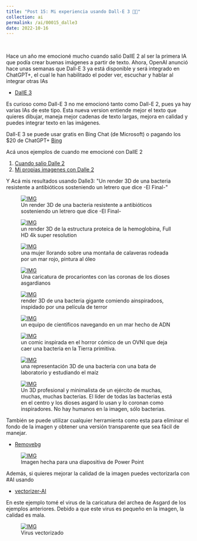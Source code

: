 ```yaml
---
title: "Post 15: Mi experiencia usando Dall-E 3 👨‍🎨"
collection: ai
permalink: /ai/00015_dalle3
date: 2022-10-16
---
```


&nbsp;


Hace un año me emocioné mucho cuando salió DallE 2 al ser la primera IA que podía crear buenas imágenes a partir de texto. Ahora, OpenAI anunció hace unas semanas que Dall-E 3 ya está disponible y será integrado en ChatGPT+, el cual le han habilitado el poder ver, escuchar y hablar al integrar otras IAs
* [DallE 3](https://openai.com/dall-e-3)

Es curioso como Dall-E 3 no me emocionó tanto como Dall-E 2, pues ya hay varias IAs de este tipo. Esta nueva version entiende mejor el texto que quieres dibujar, maneja mejor cadenas de texto largas, mejora en calidad y puedes integrar texto en las imágenes.

Dall-E 3 se puede usar gratis en Bing Chat (de Microsoft) o pagando los $20 de ChatGPT+
[Bing](https://www.bing.com/images/create)

Acá unos ejemplos de cuando me emocioné con DallE 2
1. [Cuando salio Dalle 2](https://miangoar.github.io/ai/00002_dalle)
2. [Mi propias imagenes con Dalle 2](https://miangoar.github.io/ai/00004_mydalle)


Y Acá mis resultados usando Dalle3: "Un render 3D de una bacteria resistente a antibióticos sosteniendo un letrero que dice -El Final-"



<figure>
  <a href="/images/ai/00015_anti.jpg">
  <img src="/images/ai/00015_anti.jpg" alt = "IMG" />
    </a>
  <figcaption>Un render 3D de una bacteria resistente a antibióticos sosteniendo un letrero que dice -El Final-</figcaption>
</figure>

<figure>
  <a href="/images/ai/00015_prot.jpg">
  <img src="/images/ai/00015_prot.jpg" alt = "IMG" />
    </a>
  <figcaption>un render 3D de la estructura proteica de la hemoglobina, Full HD 4k super resolution</figcaption>
</figure>


<figure>
  <a href="/images/ai/00015_cry.jpg">
  <img src="/images/ai/00015_cry.jpg" alt = "IMG" />
    </a>
  <figcaption>una mujer llorando sobre una montaña de calaveras rodeada por un mar rojo, pintura al óleo</figcaption>
</figure>


<figure>
  <a href="/images/ai/00015_asgard.jpg">
  <img src="/images/ai/00015_asgard.jpg" alt = "IMG" />
    </a>
  <figcaption>Una caricatura de procariontes con las coronas de los dioses asgardianos</figcaption>
</figure>


<figure>
  <a href="/images/ai/00015_anti2.jpg">
  <img src="/images/ai/00015_anti2.jpg" alt = "IMG" />
    </a>
  <figcaption>render 3D de una bacteria gigante comiendo ainspiradoos, inspidado por una película de terror</figcaption>
</figure>



<figure>
  <a href="/images/ai/00015_sea.jpg">
  <img src="/images/ai/00015_sea.jpg" alt = "IMG" />
    </a>
  <figcaption>un equipo de científicos navegando en un mar hecho de ADN</figcaption>
</figure>


<figure>
  <a href="/images/ai/00015_ufo.jpg">
  <img src="/images/ai/00015_ufo.jpg" alt = "IMG" />
    </a>
  <figcaption>un comic inspirada en el horror cómico de un OVNI que deja caer una bacteria en la Tierra primitiva.</figcaption>
</figure>

<figure>
  <a href="/images/ai/00015_maiz.jpg">
  <img src="/images/ai/00015_maiz.jpg" alt = "IMG" />
    </a>
  <figcaption>una representación 3D de una bacteria con una bata de laboratorio y estudiando el maíz</figcaption>
</figure>


<figure>
  <a href="/images/ai/00015_asgard2.jpg">
  <img src="/images/ai/00015_asgard2.jpg" alt = "IMG" />
    </a>
  <figcaption>Un 3D profesional y minimalista de un ejército de muchas, muchas, muchas bacterias. El líder de todas las bacterias está en el centro y los dioses asgard lo usan y lo coronan como inspiradores. No hay humanos en la imagen, sólo bacterias.</figcaption>
</figure>


También se puede utilizar cualquier herramienta como esta para eliminar el fondo de la imagen y obtener una versión transparente que sea fácil de manejar.
* [Removebg](https://remove.bg/es)

<figure>
  <a href="/images/ai/00015_asgard3.jpg">
  <img src="/images/ai/00015_asgard3.jpg" alt = "IMG" />
    </a>
  <figcaption>Imagen hecha para una diapositiva de Power Point</figcaption>
</figure>

Además, si quieres mejorar la calidad de la imagen puedes vectorizarla con #AI usando
* [vectorizer-AI](https://vectorizer.ai)

En este ejemplo tomé el virus de la caricatura del archea de Asgard de los ejemplos anteriores. Debido a que este virus es pequeño en la imagen, la calidad es mala.

<figure>
  <a href="/images/ai/00015_virus.jpg">
  <img src="/images/ai/00015_virus.jpg" alt = "IMG" />
    </a>
  <figcaption>Virus vectorizado</figcaption>
</figure>

